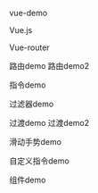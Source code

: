 vue-demo

Vue.js

Vue-router

路由demo 路由demo2

指令demo

过滤器demo

过渡demo 过渡demo2

滑动手势demo

自定义指令demo

组件demo

